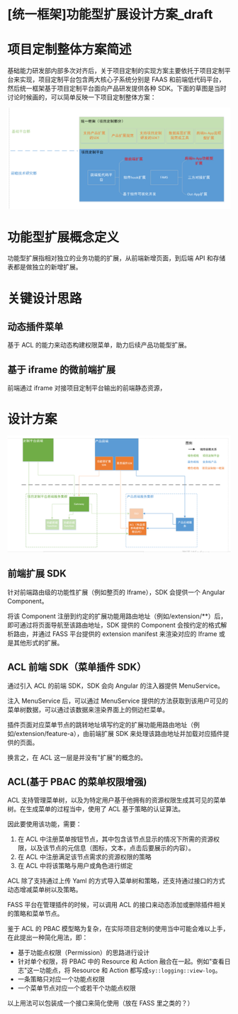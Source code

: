 
# [统一框架]功能型扩展设计方案_draft

# 项目定制整体方案简述

基础能力研发部内部多次对齐后，关于项目定制的实现方案主要依托于项目定制平台来实现，项目定制平台包含两大核心子系统分别是 FAAS 和前端低代码平台，然后统一框架基于项目定制平台面向产品研发提供各种 SDK。下面的草图是当时讨论时候画的，可以简单反映一下项目定制整体方案：

![](./整体方案草稿.png)

# 功能型扩展概念定义

功能型扩展指相对独立的业务功能的扩展，从前端新增页面，到后端 API 和存储表都是做独立的新增扩展。

# 关键设计思路

## 动态插件菜单

基于 ACL 的能力来动态构建权限菜单，助力后续产品功能型扩展。

## 基于 iframe 的微前端扩展

前端通过 iframe 对接项目定制平台输出的前端静态资源，

# 设计方案

![](./设计方案.png)

## 前端扩展 SDK

针对前端路由级的功能性扩展（例如整页的 Iframe），SDK 会提供一个 Angular Component。

将该 Component 注册到约定的扩展功能用路由地址（例如/extension/\*\*）后，即可通过将页面导航至该路由地址，SDK 提供的 Component 会按约定的格式解析路由，并通过 FASS 平台提供的 extension manifest 来渲染对应的 Iframe 或是其他形式的扩展。

## ACL 前端 SDK（菜单插件 SDK）

通过引入 ACL 的前端 SDK，SDK 会向 Angular 的注入器提供 MenuService。

注入 MenuService 后，可以通过 MenuService 提供的方法获取到该用户可见的菜单树数据，可以通过该数据来渲染界面上的侧边栏菜单。

插件页面对应菜单节点的跳转地址填写约定的扩展功能用路由地址（例如/extension/feature-a），由前端扩展 SDK 来处理该路由地址并加载对应插件提供的页面。

换言之，在 ACL 这一层是并没有"扩展"的概念的。

## ACL(基于 PBAC 的菜单权限增强)

ACL 支持管理菜单树，以及为特定用户基于他拥有的资源权限生成其可见的菜单树。在生成菜单的过程当中，使用了 ACL 基于策略的认证算法。

因此要使用该功能，需要：

1.  在 ACL 中注册菜单按钮节点，其中包含该节点显示的情况下所需的资源权限，以及该节点的元信息（图标，文本，点击后要展示的内容）。
2.  在 ACL 中注册满足该节点需求的资源权限的策略
3.  在 ACL 中将该策略与用户或角色进行绑定

ACL 除了支持通过上传 Yaml 的方式导入菜单树和策略，还支持通过接口的方式动态增减菜单树以及策略。

FASS 平台在管理插件的时候，可以调用 ACL 的接口来动态添加或删除插件相关的策略和菜单节点。

鉴于 ACL 的 PBAC 模型略为复杂，在实际项目定制的使用当中可能会难以上手，在此提出一种简化用法，即：

- 基于功能点权限（Permission）的思路进行设计
- 针对单个权限，将 PBAC 中的 Resource 和 Action 融合在一起。例如"查看日志"这一功能点，将 Resource 和 Action 都写成`sy::logging::view-log`。
- 一条策略只对应一个功能点权限
- 一个菜单节点对应一个或若干个功能点权限

以上用法可以包装成一个接口来简化使用（放在 FASS 里之类的？）
